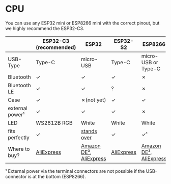 # CPU
You can use any ESP32 mini or ESP8266 mini with the correct pinout, but we highly recommend the ESP32-C3.

|                 | ESP32-C3 (recommended)                                                                  | ESP32                                                                                                | ESP32-S2                                                                                | ESP8266                                                                                              |
|-----------------|-----------------------------------------------------------------------------------------|------------------------------------------------------------------------------------------------------|-----------------------------------------------------------------------------------------|------------------------------------------------------------------------------------------------------|
| USB-Type        | Type-C                                                                                  | micro-USB                                                                                            | Type-C                                                                                  | micro-USB or Type-C                                                                                  |
| Bluetooth       | &check;                                                                                 | &check;                                                                                              | &check;                                                                                 | &cross;                                                                                              |
| Bluetooth LE    | &check;                                                                                 | &check;                                                                                              | ?                                                                                       | &cross;                                                                                              |
| Case            | &check;                                                                                 | &cross;(not yet)                                                                                     | &check;                                                                                 | &check;                                                                                              |
| external power¹ | &check;                                                                                 | &check;                                                                                              | &check;                                                                                 | &cross;                                                                                              |
| LED             | WS2812B RGB                                                                             | White                                                                                                | White                                                                                   | White                                                                                                |
| fits perfectly  | &check;                                                                                 | [stands over](https://github.com/Schluggi/AIOsense/issues/15#issuecomment-1399424459)                | &check;                                                                                 | &check;¹                                                                                             |
| Where to buy?   | [AliExpress](https://de.aliexpress.com/item/1005004740051202.html?gatewayAdapt=glo2deu) | [Amazon DE³](https://amzn.to/3UfjWid), [AliExpress](https://de.aliexpress.com/item/32858054775.html) | [AliExpress](https://de.aliexpress.com/item/1005003145192016.html?gatewayAdapt=glo2deu) | [Amazon DE³](https://amzn.to/3FWUFoO), [AliExpress](https://de.aliexpress.com/item/32529101036.html) |

¹ External power via the terminal connectors are not possible if the USB-connector is at the bottom (ESP8266).

